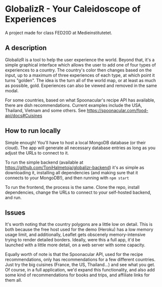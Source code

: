 # GlobalizR - Your Caleidoscope of Experiences

A project made for class FED20D at Medieinstitutetet. 

## A description

GlobalizR is a tool to help the user experience the world. Beyond that, it's a simple graphical interface which allows the user to add one of four types of experiences to a country. The country's color then changes based on the input, up to a maximum of three experiences of each type, at which point it turns "golden". The idea is the turn all of the world map, or at least as much as possible, gold. Experiences can also be viewed and removed in the same modal.

For some countries, based on what Spoonacular's recipe API has available, there are dish recommendations. Current examples include the USA, Thailand, Vietnam and some others. See https://spoonacular.com/food-api/docs#Cuisines 

## How to run locally

Simple enough! You'll have to host a local MongoDB database (or their cloud). The app will generate all necessary database entries as long as you adjust the URLs to connect to it.

To run the simple backend (available at https://github.com/ToniHalmetoja/globalizr-backend) it's as simple as downloading it, installing all dependencies (and making sure that it connects to your MongoDB!), and then running with `npm start`

To run the frontend, the process is the same. Clone the repo, install dependencies, change the URLs to connect to your self-hosted backend, and run.

## Issues

It's worth noting that the country polygons are a little low on detail. This is both because the free host used for the demo (Heroku) has a low memory usage limit, and additionally, Leaflet gets obscenely memory-intensive trying to render detailed borders. Ideally, were this a full app, it'd be launched with a little more detail, on a web server with some capacity.

Equally worth of note is that the Spoonacular API, used for the recipe recommendations, only has recommendations for a few different countries. Just try the big cuisines (France, the US, Thailand...) and see what you get. Of course, in a full application, we'd expand this functionality, and also add some kind of recommendations for books and trips, and affiliate links for them all.

